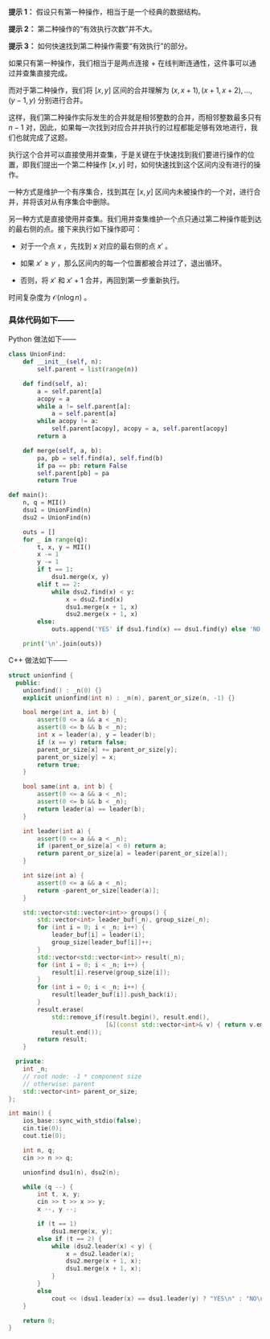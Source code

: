**提示 1：** 假设只有第一种操作，相当于是一个经典的数据结构。

**提示 2：** 第二种操作的“有效执行次数”并不大。

**提示 3：** 如何快速找到第二种操作需要“有效执行”的部分。

如果只有第一种操作，我们相当于是两点连接 + 在线判断连通性，这件事可以通过并查集直接完成。

而对于第二种操作，我们将 $[x,y]$ 区间的合并理解为 $(x,x+1),(x+1,x+2),\dots,(y-1,y)$ 分别进行合并。

这样，我们第二种操作实际发生的合并就是相邻整数的合并，而相邻整数最多只有 $n-1$ 对，因此，如果每一次找到对应合并并执行的过程都能足够有效地进行，我们也就完成了这题。

执行这个合并可以直接使用并查集，于是关键在于快速找到我们要进行操作的位置，即我们提出一个第二种操作 $[x,y]$ 时，如何快速找到这个区间内没有进行的操作。

一种方式是维护一个有序集合，找到其在 $[x,y]$ 区间内未被操作的一个对，进行合并，并将该对从有序集合中删除。

另一种方式是直接使用并查集。我们用并查集维护一个点只通过第二种操作能到达的最右侧的点。接下来执行如下操作即可：

- 对于一个点 $x$ ，先找到 $x$ 对应的最右侧的点 $x'$ 。

- 如果 $x'\geq y$ ，那么区间内的每一个位置都被合并过了，退出循环。

- 否则，将 $x'$ 和 $x'+1$ 合并，再回到第一步重新执行。

时间复杂度为 $\mathcal{O}(n\log n)$ 。


### 具体代码如下——

Python 做法如下——

```Python []
class UnionFind:
    def __init__(self, n):
        self.parent = list(range(n))

    def find(self, a):
        a = self.parent[a]
        acopy = a
        while a != self.parent[a]:
            a = self.parent[a]
        while acopy != a:
            self.parent[acopy], acopy = a, self.parent[acopy]
        return a

    def merge(self, a, b):
        pa, pb = self.find(a), self.find(b)
        if pa == pb: return False
        self.parent[pb] = pa
        return True

def main():
    n, q = MII()
    dsu1 = UnionFind(n)
    dsu2 = UnionFind(n)

    outs = []
    for _ in range(q):
        t, x, y = MII()
        x -= 1
        y -= 1
        if t == 1:
            dsu1.merge(x, y)
        elif t == 2:
            while dsu2.find(x) < y:
                x = dsu2.find(x)
                dsu1.merge(x + 1, x)
                dsu2.merge(x + 1, x)
        else:
            outs.append('YES' if dsu1.find(x) == dsu1.find(y) else 'NO')

    print('\n'.join(outs))
```

C++ 做法如下——

```cpp []
struct unionfind {
  public:
    unionfind() : _n(0) {}
    explicit unionfind(int n) : _n(n), parent_or_size(n, -1) {}

    bool merge(int a, int b) {
        assert(0 <= a && a < _n);
        assert(0 <= b && b < _n);
        int x = leader(a), y = leader(b);
        if (x == y) return false;
        parent_or_size[x] += parent_or_size[y];
        parent_or_size[y] = x;
        return true;
    }

    bool same(int a, int b) {
        assert(0 <= a && a < _n);
        assert(0 <= b && b < _n);
        return leader(a) == leader(b);
    }

    int leader(int a) {
        assert(0 <= a && a < _n);
        if (parent_or_size[a] < 0) return a;
        return parent_or_size[a] = leader(parent_or_size[a]);
    }

    int size(int a) {
        assert(0 <= a && a < _n);
        return -parent_or_size[leader(a)];
    }

    std::vector<std::vector<int>> groups() {
        std::vector<int> leader_buf(_n), group_size(_n);
        for (int i = 0; i < _n; i++) {
            leader_buf[i] = leader(i);
            group_size[leader_buf[i]]++;
        }
        std::vector<std::vector<int>> result(_n);
        for (int i = 0; i < _n; i++) {
            result[i].reserve(group_size[i]);
        }
        for (int i = 0; i < _n; i++) {
            result[leader_buf[i]].push_back(i);
        }
        result.erase(
            std::remove_if(result.begin(), result.end(),
                           [&](const std::vector<int>& v) { return v.empty(); }),
            result.end());
        return result;
    }

  private:
    int _n;
    // root node: -1 * component size
    // otherwise: parent
    std::vector<int> parent_or_size;
};

int main() {
    ios_base::sync_with_stdio(false);
    cin.tie(0);
    cout.tie(0);

    int n, q;
    cin >> n >> q;

    unionfind dsu1(n), dsu2(n);

    while (q --) {
        int t, x, y;
        cin >> t >> x >> y;
        x --, y --;

        if (t == 1)
            dsu1.merge(x, y);
        else if (t == 2) {
            while (dsu2.leader(x) < y) {
                x = dsu2.leader(x);
                dsu2.merge(x + 1, x);
                dsu1.merge(x + 1, x);
            }
        }
        else
            cout << (dsu1.leader(x) == dsu1.leader(y) ? "YES\n" : "NO\n");
    }

    return 0;
}
```